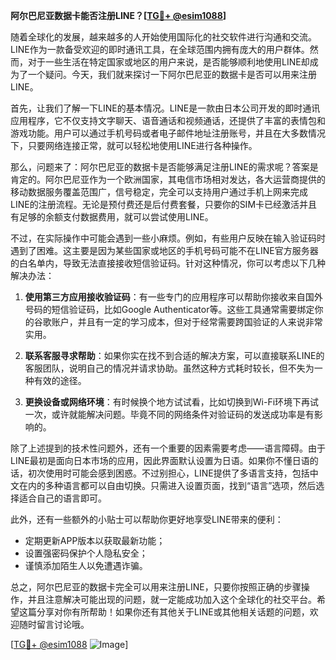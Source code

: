 **阿尔巴尼亚数据卡能否注册LINE？[[TG💪+ @esim1088](https://t.me/s/esim1088)]**

随着全球化的发展，越来越多的人开始使用国际化的社交软件进行沟通和交流。LINE作为一款备受欢迎的即时通讯工具，在全球范围内拥有庞大的用户群体。然而，对于一些生活在特定国家或地区的用户来说，是否能够顺利地使用LINE却成为了一个疑问。今天，我们就来探讨一下阿尔巴尼亚的数据卡是否可以用来注册LINE。

首先，让我们了解一下LINE的基本情况。LINE是一款由日本公司开发的即时通讯应用程序，它不仅支持文字聊天、语音通话和视频通话，还提供了丰富的表情包和游戏功能。用户可以通过手机号码或者电子邮件地址注册账号，并且在大多数情况下，只要网络连接正常，就可以轻松地使用LINE进行各种操作。

那么，问题来了：阿尔巴尼亚的数据卡是否能够满足注册LINE的需求呢？答案是肯定的。阿尔巴尼亚作为一个欧洲国家，其电信市场相对发达，各大运营商提供的移动数据服务覆盖范围广，信号稳定，完全可以支持用户通过手机上网来完成LINE的注册流程。无论是预付费还是后付费套餐，只要你的SIM卡已经激活并且有足够的余额支付数据费用，就可以尝试使用LINE。

不过，在实际操作中可能会遇到一些小麻烦。例如，有些用户反映在输入验证码时遇到了困难。这主要是因为某些国家或地区的手机号码可能不在LINE官方服务器的白名单内，导致无法直接接收短信验证码。针对这种情况，你可以考虑以下几种解决办法：

1. **使用第三方应用接收验证码**：有一些专门的应用程序可以帮助你接收来自国外号码的短信验证码，比如Google Authenticator等。这些工具通常需要绑定你的谷歌账户，并且有一定的学习成本，但对于经常需要跨国验证的人来说非常实用。

2. **联系客服寻求帮助**：如果你实在找不到合适的解决方案，可以直接联系LINE的客服团队，说明自己的情况并请求协助。虽然这种方式耗时较长，但不失为一种有效的途径。

3. **更换设备或网络环境**：有时候换个地方试试看，比如切换到Wi-Fi环境下再试一次，或许就能解决问题。毕竟不同的网络条件对验证码的发送成功率是有影响的。

除了上述提到的技术性问题外，还有一个重要的因素需要考虑——语言障碍。由于LINE最初是面向日本市场的应用，因此界面默认设置为日语。如果你不懂日语的话，初次使用时可能会感到困惑。不过别担心，LINE提供了多语言支持，包括中文在内的多种语言都可以自由切换。只需进入设置页面，找到“语言”选项，然后选择适合自己的语言即可。

此外，还有一些额外的小贴士可以帮助你更好地享受LINE带来的便利：
- 定期更新APP版本以获取最新功能；
- 设置强密码保护个人隐私安全；
- 谨慎添加陌生人以免遭遇诈骗。

总之，阿尔巴尼亚的数据卡完全可以用来注册LINE，只要你按照正确的步骤操作，并且注意解决可能出现的问题，就一定能成功加入这个全球化的社交平台。希望这篇分享对你有所帮助！如果你还有其他关于LINE或其他相关话题的问题，欢迎随时留言讨论哦。

[[TG💪+ @esim1088](https://t.me/s/esim1088) ![Image](https://i.postimg.cc/4NQfJmqS/Snipaste-2025-05-13-00-14-12.png)]